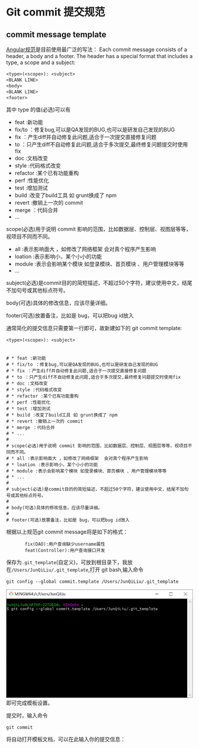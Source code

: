 # Git commit 提交规范

## commit message template
[Angular规范](https://github.com/angular/angular.js/blob/master/DEVELOPERS.md#-git-commit-guidelines)是目前使用最广泛的写法：
Each commit message consists of a header, a body and a footer. The header has a special format that includes a type, a scope and a subject:

```
<type>(<scope>): <subject>
<BLANK LINE>
<body>
<BLANK LINE>
<footer> 
```

其中 type 的值(必选)可以有
* feat :新功能 
* fix/to ：修复bug,可以是QA发现的BUG,也可以是研发自己发现的BUG
* fix ：产生diff并自动修复此问题,适合于一次提交直接修复问题
* to ：只产生diff不自动修复此问题,适合于多次提交,最终修复问题提交时使用fix
* doc :文档改变
* style :代码格式改变
* refactor :某个已有功能重构
* perf :性能优化
* test :增加测试
* build :改变了build工具 如 grunt换成了 npm
* revert :撤销上一次的 commit 
* merge ：代码合并
* ...

scope(必选)用于说明 commit 影响的范围，比如数据层、控制层、视图层等等，视项目不同而不同。
* all :表示影响面大 ，如修改了网络框架  会对真个程序产生影响
* loation :表示影响小，某个小小的功能
* module :表示会影响某个模块 如登录模块、首页模块 、用户管理模块等等
* ...

subject(必选)是commit目的的简短描述，不超过50个字符，建议使用中文，结尾不加句号或其他标点符号。

body(可选)具体的修改信息，应该尽量详细。

footer(可选)放置备注，比如是 bug，可以把bug id放入

通常简化的提交信息只需要第一行即可，故新建如下的 git commit template:
```
<type>(<scope>): <subject>


# * feat :新功能 
# * fix/to ：修复bug,可以是QA发现的BUG,也可以是研发自己发现的BUG
# * fix ：产生diff并自动修复此问题,适合于一次提交直接修复问题
# * to ：只产生diff不自动修复此问题,适合于多次提交,最终修复问题提交时使用fix
# * doc :文档改变
# * style :代码格式改变
# * refactor :某个已有功能重构
# * perf :性能优化
# * test :增加测试
# * build :改变了build工具 如 grunt换成了 npm
# * revert :撤销上一次的 commit 
# * merge ：代码合并
# * ...
# 
# scope(必选)用于说明 commit 影响的范围，比如数据层、控制层、视图层等等，视项目不同而不同。
# * all :表示影响面大 ，如修改了网络框架  会对真个程序产生影响
# * loation :表示影响小，某个小小的功能
# * module :表示会影响某个模块 如登录模块、首页模块 、用户管理模块等等
# * ...
# 
# subject(必选)是commit目的的简短描述，不超过50个字符，建议使用中文，结尾不加句号或其他标点符号。
# 
# body(可选)具体的修改信息，应该尽量详细。
# 
# footer(可选)放置备注，比如是 bug，可以把bug id放入
```
根据以上规范git commit message将是如下的格式：
```
       fix(DAO):用户查询缺少username属性 
       feat(Controller):用户查询接口开发
```
保存为`.git_template`(自定义)，可放到根目录下，我放在`/Users/JunQiLiu/.git_template`,打开 git bash,输入命令

```
git config --global commit.template /Users/JunQiLiu/.git_template
```
![](2.png)
即可完成模板设置。

提交时，输入命令
```
git commit
```
将自动打开模板文档，可以在此输入你的提交信息：


